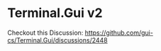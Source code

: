 # Terminal.Gui v2

Checkout this Discussion: https://github.com/gui-cs/Terminal.Gui/discussions/2448